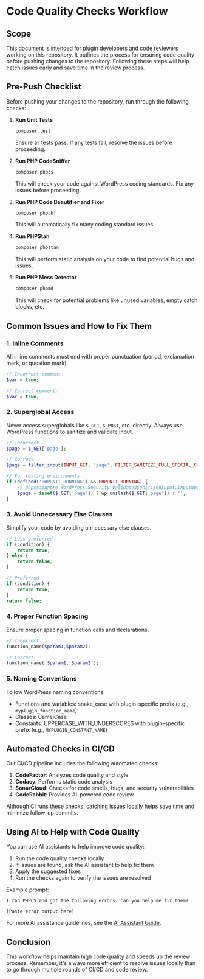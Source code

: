 # Code Quality Checks Workflow

## Scope

This document is intended for plugin developers and code reviewers working on this repository. It outlines the process for ensuring code quality before pushing changes to the repository. Following these steps will help catch issues early and save time in the review process.

## Pre-Push Checklist

Before pushing your changes to the repository, run through the following checks:

1. **Run Unit Tests**

   ```bash
   composer test
   ```

   Ensure all tests pass. If any tests fail, resolve the issues before proceeding.

2. **Run PHP CodeSniffer**

   ```bash
   composer phpcs
   ```

   This will check your code against WordPress coding standards. Fix any issues before proceeding.

3. **Run PHP Code Beautifier and Fixer**

   ```bash
   composer phpcbf
   ```

   This will automatically fix many coding standard issues.

4. **Run PHPStan**

   ```bash
   composer phpstan
   ```

   This will perform static analysis on your code to find potential bugs and issues.

5. **Run PHP Mess Detector**

   ```bash
   composer phpmd
   ```

   This will check for potential problems like unused variables, empty catch blocks, etc.

## Common Issues and How to Fix Them

### 1. Inline Comments

All inline comments must end with proper punctuation (period, exclamation mark, or question mark).

```php
// Incorrect comment
$var = true;

// Correct comment.
$var = true;
```

### 2. Superglobal Access

Never access superglobals like `$_GET`, `$_POST`, etc. directly. Always use WordPress functions to sanitize and validate input.

```php
// Incorrect
$page = $_GET['page'];

// Correct
$page = filter_input(INPUT_GET, 'page', FILTER_SANITIZE_FULL_SPECIAL_CHARS);

// For testing environments
if (defined('PHPUNIT_RUNNING') && PHPUNIT_RUNNING) {
    // phpcs:ignore WordPress.Security.ValidatedSanitizedInput.InputNotSanitized -- This rule is ignored in tests to allow direct access for testing purposes
    $page = isset($_GET['page']) ? wp_unslash($_GET['page']) : '';
}
```

### 3. Avoid Unnecessary Else Clauses

Simplify your code by avoiding unnecessary else clauses.

```php
// Less preferred
if (condition) {
    return true;
} else {
    return false;
}

// Preferred
if (condition) {
    return true;
}
return false;
```

### 4. Proper Function Spacing

Ensure proper spacing in function calls and declarations.

```php
// Incorrect
function_name($param1,$param2);

// Correct
function_name( $param1, $param2 );
```

### 5. Naming Conventions

Follow WordPress naming conventions:

* Functions and variables: snake_case with plugin-specific prefix (e.g., `myplugin_function_name`)
* Classes: CamelCase
* Constants: UPPERCASE_WITH_UNDERSCORES with plugin-specific prefix (e.g., `MYPLUGIN_CONSTANT_NAME`)

## Automated Checks in CI/CD

Our CI/CD pipeline includes the following automated checks:

1. **CodeFactor**: Analyzes code quality and style
2. **Codacy**: Performs static code analysis
3. **SonarCloud**: Checks for code smells, bugs, and security vulnerabilities
4. **CodeRabbit**: Provides AI-powered code review

Although CI runs these checks, catching issues locally helps save time and minimize follow-up commits.

## Using AI to Help with Code Quality

You can use AI assistants to help improve code quality:

1. Run the code quality checks locally
2. If issues are found, ask the AI assistant to help fix them
3. Apply the suggested fixes
4. Run the checks again to verify the issues are resolved

Example prompt:

```text
I ran PHPCS and got the following errors. Can you help me fix them?

[Paste error output here]
```

For more AI assistance guidelines, see the [AI Assistant Guide](./../.ai-assistant.md).

## Conclusion

This workflow helps maintain high code quality and speeds up the review process. Remember, it's always more efficient to resolve issues locally than to go through multiple rounds of CI/CD and code review.
